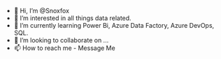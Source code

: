 - 👋 Hi, I’m @Snoxfox
- 👀 I’m interested in all things data related.
- 🌱 I’m currently learning Power Bi, Azure Data Factory, Azure DevOps, SQL.
- 💞️ I’m looking to collaborate on ...
- 📫 How to reach me - Message Me 

<!---
Snoxfox/Snoxfox is a ✨ special ✨ repository because its `README.md` (this file) appears on your GitHub profile.
You can click the Preview link to take a look at your changes.
--->
